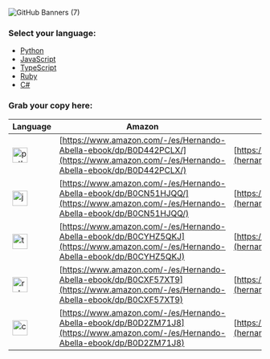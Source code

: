 ![GitHub Banners (7)](https://github.com/user-attachments/assets/ac85694c-779a-4d4f-ae22-3c2db82c5c81)

### Select your language:
- [Python](./python-one-liners.md)
- [JavaScript](./javascript-one-liners.md)
- [TypeScript](./typescript-one-liners.md)
- [Ruby](./ruby-one-liners.md)
- [C#](./c-sharp-one-liners.md)

### Grab your copy here:
| Language | Amazon | Gumroad |
| ----------- | ----------- | --- |
| <img src="https://github.com/user-attachments/assets/f845b136-cfe9-4f03-bd24-b22b573d0686" alt="python" width="30px"> | [https://www.amazon.com/-/es/Hernando-Abella-ebook/dp/B0D442PCLX/](https://www.amazon.com/-/es/Hernando-Abella-ebook/dp/B0D442PCLX/) | [https://hernandoabella.gumroad.com/l/oqsrp](hernandoabella.gumroad.com/l/oqsrp) | 
| <img src="https://github.com/user-attachments/assets/b3342b47-fe10-44af-9dc4-3f728bd625e5" alt="javascript" width="30px"> | [https://www.amazon.com/-/es/Hernando-Abella-ebook/dp/B0CN51HJQQ/](https://www.amazon.com/-/es/Hernando-Abella-ebook/dp/B0CN51HJQQ/) | [https://hernandoabella.gumroad.com/l/rvfsne](hernandoabella.gumroad.com/l/rvfsne) | 
| <img src="https://github.com/user-attachments/assets/db1a00cc-8bfd-44a8-82ec-31e50f8cfe81" alt="typescript" width="30px"> | [https://www.amazon.com/-/es/Hernando-Abella-ebook/dp/B0CYHZ5QKJ](https://www.amazon.com/-/es/Hernando-Abella-ebook/dp/B0CYHZ5QKJ) | [https://hernandoabella.gumroad.com/l/amuoc](hernandoabella.gumroad.com/l/amuoc)  |
| <img src="https://github.com/user-attachments/assets/3618d180-4c96-4cb2-9605-2d877cf3f25e" alt="ruby" width="30px"> | [https://www.amazon.com/-/es/Hernando-Abella-ebook/dp/B0CXF57XT9](https://www.amazon.com/-/es/Hernando-Abella-ebook/dp/B0CXF57XT9) | [https://hernandoabella.gumroad.com/l/rdfvl](hernandoabella.gumroad.com/l/rdfvl) |
| <img src="https://github.com/user-attachments/assets/8a6147a9-a73c-44e0-8203-1058df68711e" alt="c-sharp" width="30px"> | [https://www.amazon.com/-/es/Hernando-Abella-ebook/dp/B0D2ZM71J8](https://www.amazon.com/-/es/Hernando-Abella-ebook/dp/B0D2ZM71J8) | [https://hernandoabella.gumroad.com/l/rvfsne](hernandoabella.gumroad.com/l/rvfsne) | 
